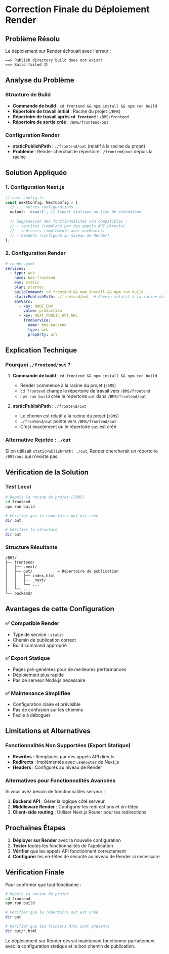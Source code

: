 # Correction Finale du Déploiement Render

## Problème Résolu

Le déploiement sur Render échouait avec l'erreur :
```
==> Publish directory build does not exist!
==> Build failed 😞
```

## Analyse du Problème

### Structure de Build
- **Commande de build** : `cd frontend && npm install && npm run build`
- **Répertoire de travail initial** : Racine du projet (`/BMS`)
- **Répertoire de travail après `cd frontend`** : `/BMS/frontend`
- **Répertoire de sortie créé** : `/BMS/frontend/out`

### Configuration Render
- **staticPublishPath** : `./frontend/out` (relatif à la racine du projet)
- **Problème** : Render cherchait le répertoire `./frontend/out` depuis la racine

## Solution Appliquée

### 1. Configuration Next.js
```typescript
// next.config.ts
const nextConfig: NextConfig = {
  // ... autres configurations ...
  output: 'export', // Export statique au lieu de standalone
  
  // Suppression des fonctionnalités non compatibles :
  // - rewrites (remplacé par des appels API directs)
  // - redirects (implémenté avec useRouter)
  // - headers (configuré au niveau de Render)
};
```

### 2. Configuration Render
```yaml
# render.yaml
services:
  - type: web
    name: bms-frontend
    env: static
    plan: starter
    buildCommand: cd frontend && npm install && npm run build
    staticPublishPath: ./frontend/out  # Chemin relatif à la racine du projet
    envVars:
      - key: NODE_ENV
        value: production
      - key: NEXT_PUBLIC_API_URL
        fromService:
          name: bms-backend
          type: web
          property: url
```

## Explication Technique

### Pourquoi `./frontend/out` ?

1. **Commande de build** : `cd frontend && npm install && npm run build`
   - Render commence à la racine du projet (`/BMS`)
   - `cd frontend` change le répertoire de travail vers `/BMS/frontend`
   - `npm run build` crée le répertoire `out` dans `/BMS/frontend/out`

2. **staticPublishPath** : `./frontend/out`
   - Le chemin est relatif à la racine du projet (`/BMS`)
   - `./frontend/out` pointe vers `/BMS/frontend/out`
   - C'est exactement où le répertoire `out` est créé

### Alternative Rejetée : `./out`

Si on utilisait `staticPublishPath: ./out`, Render chercherait un répertoire `/BMS/out` qui n'existe pas.

## Vérification de la Solution

### Test Local
```bash
# Depuis la racine du projet (/BMS)
cd frontend
npm run build

# Vérifier que le répertoire out est créé
dir out

# Vérifier la structure
dir out
```

### Structure Résultante
```
/BMS/
├── frontend/
│   ├── .next/
│   ├── out/           ← Répertoire de publication
│   │   ├── index.html
│   │   ├── _next/
│   │   └── ...
│   └── ...
└── backend/
```

## Avantages de cette Configuration

### ✅ **Compatible Render**
- Type de service : `static`
- Chemin de publication correct
- Build command approprié

### ✅ **Export Statique**
- Pages pré-générées pour de meilleures performances
- Déploiement plus rapide
- Pas de serveur Node.js nécessaire

### ✅ **Maintenance Simplifiée**
- Configuration claire et prévisible
- Pas de confusion sur les chemins
- Facile à déboguer

## Limitations et Alternatives

### Fonctionnalités Non Supportées (Export Statique)
- **Rewrites** : Remplacés par des appels API directs
- **Redirects** : Implémentés avec `useRouter` de Next.js
- **Headers** : Configurés au niveau de Render

### Alternatives pour Fonctionnalités Avancées
Si vous avez besoin de fonctionnalités serveur :
1. **Backend API** : Gérer la logique côté serveur
2. **Middleware Render** : Configurer les redirections et en-têtes
3. **Client-side routing** : Utiliser Next.js Router pour les redirections

## Prochaines Étapes

1. **Déployer sur Render** avec la nouvelle configuration
2. **Tester** toutes les fonctionnalités de l'application
3. **Vérifier** que les appels API fonctionnent correctement
4. **Configurer** les en-têtes de sécurité au niveau de Render si nécessaire

## Vérification Finale

Pour confirmer que tout fonctionne :

```bash
# Depuis la racine du projet
cd frontend
npm run build

# Vérifier que le répertoire out est créé
dir out

# Vérifier que les fichiers HTML sont présents
dir out/*.html
```

Le déploiement sur Render devrait maintenant fonctionner parfaitement avec la configuration statique et le bon chemin de publication.
